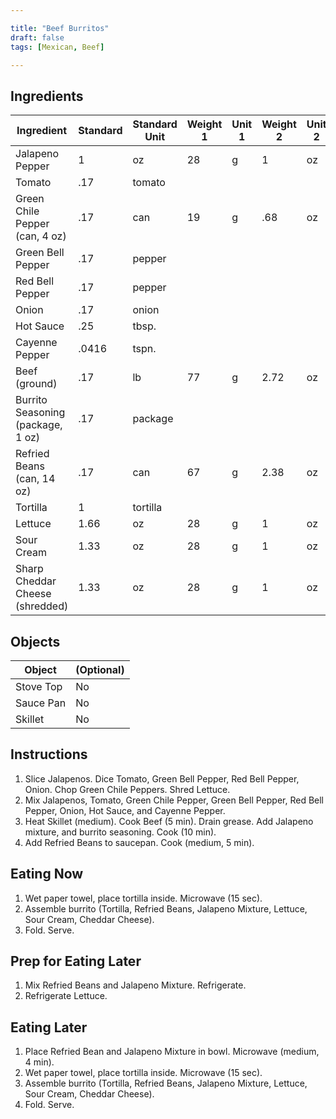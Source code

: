 ```yaml
---

title: "Beef Burritos"
draft: false
tags: [Mexican, Beef]

---
```

## Ingredients

| Ingredient                        | Standard | Standard Unit | Weight 1 | Unit 1 | Weight 2 | Unit 2 |
| --------------------------------- | -------- | ------------- | -------- | ------ | -------- | ------ |
| Jalapeno Pepper                   | 1        | oz            | 28       | g      | 1        | oz     |
| Tomato                            | .17      | tomato        |          |        |          |        |
| Green Chile Pepper (can, 4 oz)    | .17      | can           | 19       | g      | .68      | oz     |
| Green Bell Pepper                 | .17      | pepper        |          |        |          |        |
| Red Bell Pepper                   | .17      | pepper        |          |        |          |        |
| Onion                             | .17      | onion         |          |        |          |        |
| Hot Sauce                         | .25      | tbsp.         |          |        |          |        |
| Cayenne Pepper                    | .0416    | tspn.         |          |        |          |        |
| Beef (ground)                     | .17      | lb            | 77       | g      | 2.72     | oz     |
| Burrito Seasoning (package, 1 oz) | .17      | package       |          |        |          |        |
| Refried Beans (can, 14 oz)        | .17      | can           | 67       | g      | 2.38     | oz     |
| Tortilla                          | 1        | tortilla      |          |        |          |        |
| Lettuce                           | 1.66     | oz            | 28       | g      | 1        | oz     |
| Sour Cream                        | 1.33     | oz            | 28       | g      | 1        | oz     |
| Sharp Cheddar Cheese (shredded)   | 1.33     | oz            | 28       | g      | 1        | oz     |

## Objects

| Object    | (Optional) |
| --------- | ---------- |
| Stove Top | No         |
| Sauce Pan | No         |
| Skillet   | No         |
## Instructions

1. Slice Jalapenos. Dice Tomato, Green Bell Pepper, Red Bell Pepper, Onion. Chop Green Chile Peppers. Shred Lettuce.
2. Mix Jalapenos, Tomato, Green Chile Pepper, Green Bell Pepper, Red Bell Pepper, Onion, Hot Sauce, and Cayenne Pepper.
3. Heat Skillet (medium). Cook Beef (5 min). Drain grease. Add Jalapeno mixture, and burrito seasoning. Cook (10 min).
4. Add Refried Beans to saucepan. Cook (medium, 5 min).

## Eating Now

1. Wet paper towel, place tortilla inside. Microwave (15 sec).
2. Assemble burrito (Tortilla, Refried Beans, Jalapeno Mixture, Lettuce, Sour Cream, Cheddar Cheese).
3. Fold. Serve.

## Prep for Eating Later

1. Mix Refried Beans and Jalapeno Mixture. Refrigerate.
2. Refrigerate Lettuce.

## Eating Later

1. Place Refried Bean and Jalapeno Mixture in bowl. Microwave (medium, 4 min).
2. Wet paper towel, place tortilla inside. Microwave (15 sec).
3. Assemble burrito (Tortilla, Refried Beans, Jalapeno Mixture, Lettuce, Sour Cream, Cheddar Cheese).
4. Fold. Serve.
